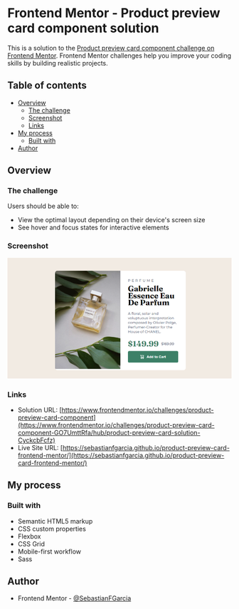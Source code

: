 # Frontend Mentor - Product preview card component solution

This is a solution to the [Product preview card component challenge on Frontend Mentor](https://www.frontendmentor.io/challenges/product-preview-card-component-GO7UmttRfa). Frontend Mentor challenges help you improve your coding skills by building realistic projects. 

## Table of contents

- [Overview](#overview)
  - [The challenge](#the-challenge)
  - [Screenshot](#screenshot)
  - [Links](#links)
- [My process](#my-process)
  - [Built with](#built-with)
- [Author](#author)

## Overview

### The challenge

Users should be able to:

- View the optimal layout depending on their device's screen size
- See hover and focus states for interactive elements

### Screenshot

![](./images/Screenshot.PNG)

### Links

- Solution URL: [https://www.frontendmentor.io/challenges/product-preview-card-component](https://www.frontendmentor.io/challenges/product-preview-card-component-GO7UmttRfa/hub/product-preview-card-solution-CyckcbFcfz)
- Live Site URL: [https://sebastianfgarcia.github.io/product-preview-card-frontend-mentor/](https://sebastianfgarcia.github.io/product-preview-card-frontend-mentor/)

## My process

### Built with

- Semantic HTML5 markup
- CSS custom properties
- Flexbox
- CSS Grid
- Mobile-first workflow
- Sass
## Author
- Frontend Mentor - [@SebastianFGarcia](https://www.frontendmentor.io/profile/SebastianFGarcia)

